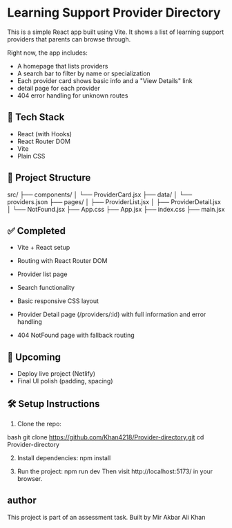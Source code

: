 # Learning Support Provider Directory

This is a simple React app built using Vite. It shows a list of learning support providers that parents can browse through.

Right now, the app includes:
- A homepage that lists providers
- A search bar to filter by name or specialization
- Each provider card shows basic info and a "View Details" link
- detail page for each provider
- 404 error handling for unknown routes

## 🚀 Tech Stack

- React (with Hooks)
- React Router DOM
- Vite
- Plain CSS

## 📂 Project Structure
src/
├── components/
│   └── ProviderCard.jsx
├── data/
│   └── providers.json
├── pages/
│ ├── ProviderList.jsx
│ ├── ProviderDetail.jsx
│ └── NotFound.jsx
├── App.css
├── App.jsx
├── index.css
├── main.jsx


## ✅ Completed
- Vite + React setup

- Routing with React Router DOM

- Provider list page

- Search functionality

- Basic responsive CSS layout

- Provider Detail page (/providers/:id) with full information and error handling

- 404 NotFound page with fallback routing

## 📌 Upcoming

- Deploy live project (Netlify)
- Final UI polish (padding, spacing)


## 🛠 Setup Instructions

1. Clone the repo:

bash
git clone https://github.com/Khan4218/Provider-directory.git
cd Provider-directory

2. Install dependencies:
npm install

3. Run the project:
npm run dev
Then visit http://localhost:5173/ in your browser.

## author
This project is part of an assessment task.
Built by Mir Akbar Ali Khan


